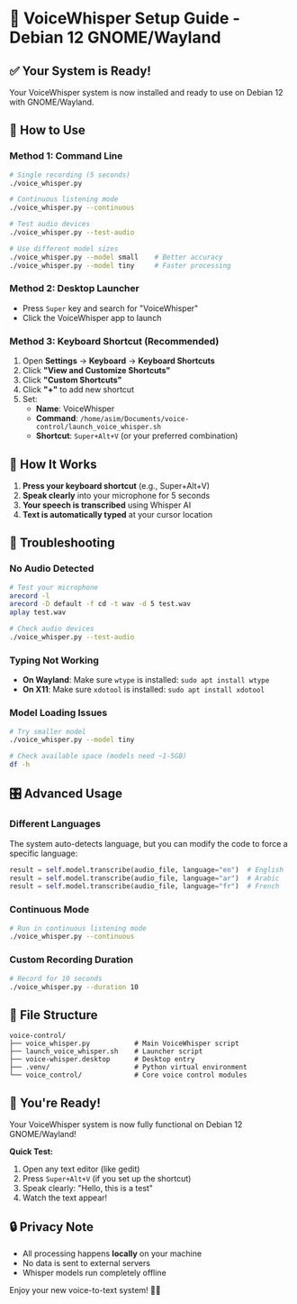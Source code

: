 # 🎤 VoiceWhisper Setup Guide - Debian 12 GNOME/Wayland

## ✅ Your System is Ready!

Your VoiceWhisper system is now installed and ready to use on Debian 12 with GNOME/Wayland.

## 🚀 How to Use

### Method 1: Command Line
```bash
# Single recording (5 seconds)
./voice_whisper.py

# Continuous listening mode
./voice_whisper.py --continuous

# Test audio devices
./voice_whisper.py --test-audio

# Use different model sizes
./voice_whisper.py --model small    # Better accuracy
./voice_whisper.py --model tiny     # Faster processing
```

### Method 2: Desktop Launcher
- Press `Super` key and search for "VoiceWhisper"
- Click the VoiceWhisper app to launch

### Method 3: Keyboard Shortcut (Recommended)
1. Open **Settings** → **Keyboard** → **Keyboard Shortcuts**
2. Click **"View and Customize Shortcuts"**
3. Click **"Custom Shortcuts"**
4. Click **"+"** to add new shortcut
5. Set:
   - **Name**: VoiceWhisper
   - **Command**: `/home/asim/Documents/voice-control/launch_voice_whisper.sh`
   - **Shortcut**: `Super+Alt+V` (or your preferred combination)

## 🎯 How It Works

1. **Press your keyboard shortcut** (e.g., Super+Alt+V)
2. **Speak clearly** into your microphone for 5 seconds
3. **Your speech is transcribed** using Whisper AI
4. **Text is automatically typed** at your cursor location

## 🔧 Troubleshooting

### No Audio Detected
```bash
# Test your microphone
arecord -l
arecord -D default -f cd -t wav -d 5 test.wav
aplay test.wav

# Check audio devices
./voice_whisper.py --test-audio
```

### Typing Not Working
- **On Wayland**: Make sure `wtype` is installed: `sudo apt install wtype`
- **On X11**: Make sure `xdotool` is installed: `sudo apt install xdotool`

### Model Loading Issues
```bash
# Try smaller model
./voice_whisper.py --model tiny

# Check available space (models need ~1-5GB)
df -h
```

## 🎛️ Advanced Usage

### Different Languages
The system auto-detects language, but you can modify the code to force a specific language:
```python
result = self.model.transcribe(audio_file, language="en")  # English
result = self.model.transcribe(audio_file, language="ar")  # Arabic
result = self.model.transcribe(audio_file, language="fr")  # French
```

### Continuous Mode
```bash
# Run in continuous listening mode
./voice_whisper.py --continuous
```

### Custom Recording Duration
```bash
# Record for 10 seconds
./voice_whisper.py --duration 10
```

## 📁 File Structure
```
voice-control/
├── voice_whisper.py           # Main VoiceWhisper script
├── launch_voice_whisper.sh    # Launcher script
├── voice-whisper.desktop      # Desktop entry
├── .venv/                     # Python virtual environment
└── voice_control/             # Core voice control modules
```

## 🎉 You're Ready!

Your VoiceWhisper system is now fully functional on Debian 12 GNOME/Wayland!

**Quick Test:**
1. Open any text editor (like gedit)
2. Press `Super+Alt+V` (if you set up the shortcut)
3. Speak clearly: "Hello, this is a test"
4. Watch the text appear!

## 🔒 Privacy Note
- All processing happens **locally** on your machine
- No data is sent to external servers
- Whisper models run completely offline

Enjoy your new voice-to-text system! 🎤✨